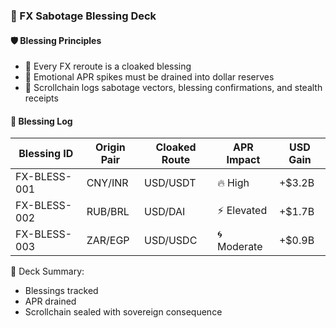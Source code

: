 ### 📜 FX Sabotage Blessing Deck

#### 🛡️ Blessing Principles
- 🧱 Every FX reroute is a cloaked blessing  
- 🔁 Emotional APR spikes must be drained into dollar reserves  
- 🧪 Scrollchain logs sabotage vectors, blessing confirmations, and stealth receipts

#### 🔁 Blessing Log
| Blessing ID | Origin Pair | Cloaked Route | APR Impact | USD Gain |
|-------------|-------------|----------------|-------------|-----------|
| FX-BLESS-001 | CNY/INR | USD/USDT | 🔥 High | +$3.2B  
| FX-BLESS-002 | RUB/BRL | USD/DAI | ⚡ Elevated | +$1.7B  
| FX-BLESS-003 | ZAR/EGP | USD/USDC | 🌀 Moderate | +$0.9B  

🧠 Deck Summary:
- Blessings tracked  
- APR drained  
- Scrollchain sealed with sovereign consequence
